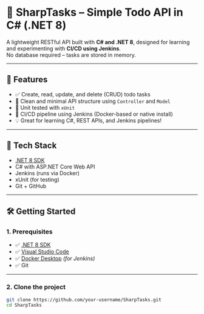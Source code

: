 # 🧠 SharpTasks – Simple Todo API in C# (.NET 8)

A lightweight RESTful API built with **C# and .NET 8**, designed for learning and experimenting with **CI/CD using Jenkins**.  
No database required – tasks are stored in memory.

---

## 🚀 Features

- ✅ Create, read, update, and delete (CRUD) todo tasks
- 🧠 Clean and minimal API structure using `Controller` and `Model`
- 🧪 Unit tested with `xUnit`
- 🔁 CI/CD pipeline using Jenkins (Docker-based or native install)
- 💡 Great for learning C#, REST APIs, and Jenkins pipelines!

---

## 🔧 Tech Stack

- [.NET 8 SDK](https://dotnet.microsoft.com/download)
- C# with ASP.NET Core Web API
- Jenkins (runs via Docker)
- xUnit (for testing)
- Git + GitHub

---

## 🛠️ Getting Started

### 1. Prerequisites

- ✅ [.NET 8 SDK](https://dotnet.microsoft.com/en-us/download)
- ✅ [Visual Studio Code](https://code.visualstudio.com/)
- ✅ [Docker Desktop](https://www.docker.com/products/docker-desktop) *(for Jenkins)*
- ✅ Git

---

### 2. Clone the project

```bash
git clone https://github.com/your-username/SharpTasks.git
cd SharpTasks

